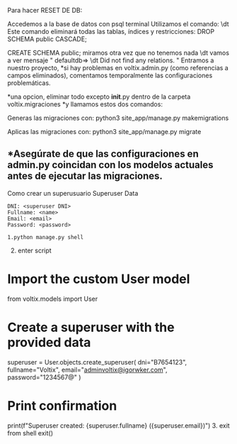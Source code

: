 Para hacer RESET DE DB:

Accedemos a la base de datos con psql terminal
Utilizamos el comando:
\dt
Este comando eliminará todas las tablas, índices y restricciones:
DROP SCHEMA public CASCADE;

CREATE SCHEMA public;
miramos otra vez que no tenemos nada
\dt
vamos a ver mensaje 
"
defaultdb=> \dt
Did not find any relations.
"
Entramos a nuestro proyecto, 
*si hay problemas en voltix.admin.py (como referencias a campos eliminados), comentamos temporalmente las configuraciones problemáticas.

*una opcion, eliminar todo excepto __init__.py dentro de la carpeta voltix.migraciones
*y llamamos estos dos comandos:

Generas las migraciones con:
python3 site_app/manage.py makemigrations

Aplicas las migraciones con:
python3 site_app/manage.py migrate

*Asegúrate de que las configuraciones en admin.py coincidan con los modelos actuales antes de ejecutar las migraciones.
----
Como crear un superusuario
Superuser Data

    DNI: <superuser DNI>
    Fullname: <name>
    Email: <email>
    Password: <password>
    
    1.python manage.py shell
2. enter script
# Import the custom User model
from voltix.models import User

# Create a superuser with the provided data
superuser = User.objects.create_superuser(
    dni="B7654123",
    fullname="Voltix",
    email="adminvoltix@igorwker.com",
    password="1234567@"
)

# Print confirmation
print(f"Superuser created: {superuser.fullname} ({superuser.email})")
3. exit from shell
exit()

